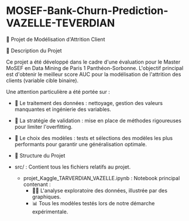 # MOSEF-Bank-Churn-Prediction-VAZELLE-TEVERDIAN

🎯 Projet de Modélisation d'Attrition Client

📝 Description du Projet

Ce projet a été développé dans le cadre d'une évaluation pour le Master MoSEF en Data Mining de Paris 1 Panthéon-Sorbonne. L'objectif principal est d'obtenir le meilleur score AUC pour la modélisation de l'attrition des clients (variable cible binaire).

Une attention particulière a été portée sur :

- 🧹 Le traitement des données : nettoyage, gestion des valeurs manquantes et ingénierie des variables.
- 🧪 La stratégie de validation : mise en place de méthodes rigoureuses pour limiter l'overfitting.
- 🤖 Le choix des modèles : tests et sélections des modèles les plus performants pour garantir une généralisation optimale.
- 📂 Structure du Projet

- src/ : Contient tous les fichiers relatifs au projet.
  - projet_Kaggle_TARVERDIAN_VAZELLE.ipynb : Notebook principal contenant :
    - 🕵️‍♀️ L'analyse exploratoire des données, illustrée par des graphiques.
    - 📊 Tous les modèles testés lors de notre démarche expérimentale.
